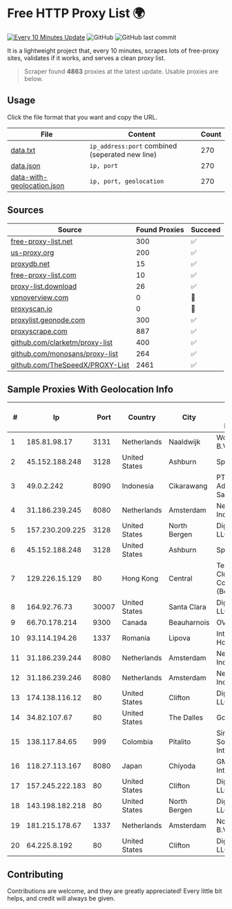 
# Free HTTP Proxy List 🌍

[![Every 10 Minutes Update](https://github.com/mertguvencli/http-proxy-list/actions/workflows/main.yml/badge.svg?branch=main)](https://github.com/mertguvencli/http-proxy-list/actions/workflows/main.yml)
![GitHub](https://img.shields.io/github/license/mertguvencli/http-proxy-list)
![GitHub last commit](https://img.shields.io/github/last-commit/mertguvencli/http-proxy-list)

It is a lightweight project that, every 10 minutes, scrapes lots of free-proxy sites, validates if it works, and serves a clean proxy list.


> Scraper found **4863** proxies at the latest update. Usable proxies are below.

## Usage

Click the file format that you want and copy the URL.


|File|Content|Count|
|----|-------|-----|
|[data.txt](https://raw.githubusercontent.com/mertguvencli/http-proxy-list/main/proxy-list/data.txt)|`ip_address:port` combined (seperated new line)|270|
|[data.json](https://raw.githubusercontent.com/mertguvencli/http-proxy-list/main/proxy-list/data.json)|`ip, port`|270|
|[data-with-geolocation.json](https://raw.githubusercontent.com/mertguvencli/http-proxy-list/main/proxy-list/data-with-geolocation.json)|`ip, port, geolocation`|270|

## Sources

|Source|Found Proxies|Succeed|
|------|-------------|-------|
|[free-proxy-list.net](https://free-proxy-list.net)|300|✅|
|[us-proxy.org](https://www.us-proxy.org)|200|✅|
|[proxydb.net](http://proxydb.net)|15|✅|
|[free-proxy-list.com](https://free-proxy-list.com/?page=&port=&type%5B%5D=http&type%5B%5D=https&up_time=0&search=Search)|10|✅|
|[proxy-list.download](https://www.proxy-list.download/HTTP)|26|✅|
|[vpnoverview.com](https://vpnoverview.com/privacy/anonymous-browsing/free-proxy-servers)|0|🚫|
|[proxyscan.io](https://www.proxyscan.io)|0|🚫|
|[proxylist.geonode.com](https://proxylist.geonode.com/api/proxy-list?limit=300&page=1&sort_by=lastChecked&sort_type=desc&protocols=http,https)|300|✅|
|[proxyscrape.com](https://api.proxyscrape.com/v2/?request=displayproxies&protocol=http&timeout=10000&country=all&ssl=all&anonymity=all)|887|✅|
|[github.com/clarketm/proxy-list](https://raw.githubusercontent.com/clarketm/proxy-list/master/proxy-list-raw.txt)|400|✅|
|[github.com/monosans/proxy-list](https://raw.githubusercontent.com/monosans/proxy-list/main/proxies/http.txt)|264|✅|
|[github.com/TheSpeedX/PROXY-List](https://raw.githubusercontent.com/TheSpeedX/PROXY-List/master/http.txt)|2461|✅|


## Sample Proxies With Geolocation Info

|#|Ip|Port|Country|City|Internet Service Provider|
|-|--|----|-------|----|-------------------------|
|1|185.81.98.17|3131|Netherlands|Naaldwijk|WorldStream B.V.|
|2|45.152.188.248|3128|United States|Ashburn|Sprint|
|3|49.0.2.242|8090|Indonesia|Cikarawang|PT Usaha Adi Sanggoro|
|4|31.186.239.245|8080|Netherlands|Amsterdam|NetSkope Inc|
|5|157.230.209.225|3128|United States|North Bergen|DigitalOcean, LLC|
|6|45.152.188.248|3128|United States|Ashburn|Sprint|
|7|129.226.15.129|80|Hong Kong|Central|Tencent Cloud Computing (Beijing) Co|
|8|164.92.76.73|30007|United States|Santa Clara|DigitalOcean, LLC|
|9|66.70.178.214|9300|Canada|Beauharnois|OVH SAS|
|10|93.114.194.26|1337|Romania|Lipova|Interkvm Host SRL|
|11|31.186.239.244|8080|Netherlands|Amsterdam|NetSkope Inc|
|12|31.186.239.246|8080|Netherlands|Amsterdam|NetSkope Inc|
|13|174.138.116.12|80|United States|Clifton|DigitalOcean, LLC|
|14|34.82.107.67|80|United States|The Dalles|Google LLC|
|15|138.117.84.65|999|Colombia|Pitalito|Sinergy Soluciones Integrales|
|16|118.27.113.167|8080|Japan|Chiyoda|GMO Internet, Inc.|
|17|157.245.222.183|80|United States|Clifton|DigitalOcean, LLC|
|18|143.198.182.218|80|United States|North Bergen|DigitalOcean, LLC|
|19|181.215.178.67|1337|Netherlands|Amsterdam|NovoServe B.V.|
|20|64.225.8.192|80|United States|Clifton|DigitalOcean, LLC|



## Contributing

Contributions are welcome, and they are greatly appreciated! Every
little bit helps, and credit will always be given.


